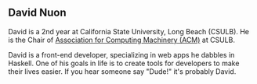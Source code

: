 ## David Nuon

David is a 2nd year at California State University, Long Beach (CSULB). He is the Chair of <a href="http://csulb.acm.org/">Association for Computing Machinery (ACM)</a> at CSULB.

David is a front-end developer, specializing in web apps he dabbles in Haskell. One of his goals in life is to create tools for developers to make their lives easier. If you hear someone say "Dude!" it's probably David.

